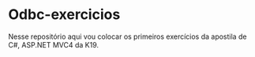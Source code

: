 # Odbc-exercicios
Nesse repositório aqui vou colocar os primeiros exercícios da apostila de C#, ASP.NET MVC4 da K19. 
